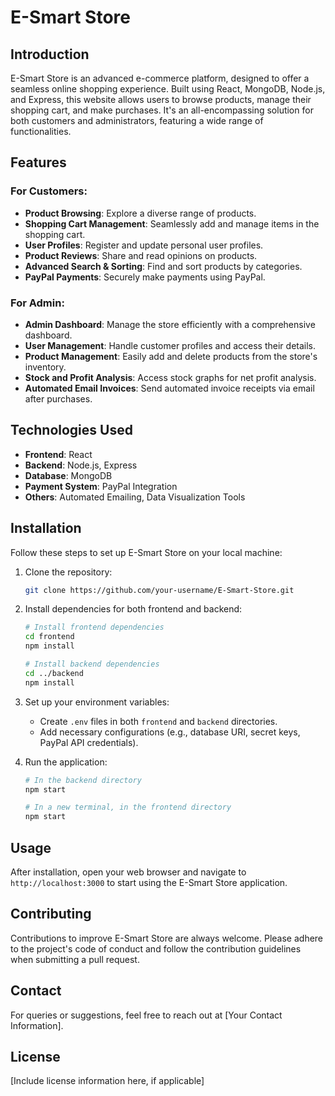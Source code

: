 
# E-Smart Store

## Introduction
E-Smart Store is an advanced e-commerce platform, designed to offer a seamless online shopping experience. Built using React, MongoDB, Node.js, and Express, this website allows users to browse products, manage their shopping cart, and make purchases. It's an all-encompassing solution for both customers and administrators, featuring a wide range of functionalities.

## Features

### For Customers:
- **Product Browsing**: Explore a diverse range of products.
- **Shopping Cart Management**: Seamlessly add and manage items in the shopping cart.
- **User Profiles**: Register and update personal user profiles.
- **Product Reviews**: Share and read opinions on products.
- **Advanced Search & Sorting**: Find and sort products by categories.
- **PayPal Payments**: Securely make payments using PayPal.

### For Admin:
- **Admin Dashboard**: Manage the store efficiently with a comprehensive dashboard.
- **User Management**: Handle customer profiles and access their details.
- **Product Management**: Easily add and delete products from the store's inventory.
- **Stock and Profit Analysis**: Access stock graphs for net profit analysis.
- **Automated Email Invoices**: Send automated invoice receipts via email after purchases.

## Technologies Used
- **Frontend**: React
- **Backend**: Node.js, Express
- **Database**: MongoDB
- **Payment System**: PayPal Integration
- **Others**: Automated Emailing, Data Visualization Tools

## Installation

Follow these steps to set up E-Smart Store on your local machine:

1. Clone the repository:
   ```bash
   git clone https://github.com/your-username/E-Smart-Store.git
   ```

2. Install dependencies for both frontend and backend:
   ```bash
   # Install frontend dependencies
   cd frontend
   npm install

   # Install backend dependencies
   cd ../backend
   npm install
   ```

3. Set up your environment variables:
   - Create `.env` files in both `frontend` and `backend` directories.
   - Add necessary configurations (e.g., database URI, secret keys, PayPal API credentials).

4. Run the application:
   ```bash
   # In the backend directory
   npm start

   # In a new terminal, in the frontend directory
   npm start
   ```

## Usage

After installation, open your web browser and navigate to `http://localhost:3000` to start using the E-Smart Store application.

## Contributing

Contributions to improve E-Smart Store are always welcome. Please adhere to the project's code of conduct and follow the contribution guidelines when submitting a pull request.

## Contact

For queries or suggestions, feel free to reach out at [Your Contact Information].

## License

[Include license information here, if applicable]
